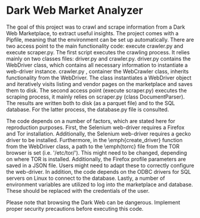 # Dark Web Market Analyzer

The goal of this project was to crawl and scrape information from a Dark Web Marketplace, to extract useful insights.
The project comes with a Pipfile, meaning that the environment can be set up automatically. There are
two access point to the main functionality code: execute crawler.py and execute scraper.py. The first script
executes the crawling process. It relies mainly on two classes files: driver.py and crawler.py. driver.py
contains the WebDriver class, which contains all necessary information to instantiate a web-driver instance.
crawler.py , container the WebCrawler class, inherits functionality from the WebDriver. The class instantiates
a WebDriver object and iteratively visits listing and vendor pages on the marketplace and saves them to disk.
The second access point (execute scraper.py) executes the scraping process, it mainly relies on scraper.py
(class DocumentParser). The results are written both to disk (as a parquet file) and to the SQL database.
For the latter process, the database.py file is consulted.

The code depends on a number of factors, which are stated here for reproduction purposes. First, the Selenium web-driver requires a Firefox and Tor installation. Additionally, the Selenium web-driver requires a gecko driver to be installed. Furthermore, in the \emph{create\_driver} function from the WebDriver class, a path to the \emph{torrc} file from the TOR browser is set (i.e. '/etc/tor/'). This might need to be changed, depending on where TOR is installed. Additionally, the Firefox profile parameters are saved in a JSON file. Users might need to adapt these to correctly configure the web-driver. In addition, the code depends on the ODBC drivers for SQL servers on Linux to connect to the database. Lastly, a number of environment variables are utilized to log into the marketplace and database. These should be replaced with the credentials of the user.

Please note that browsing the Dark Web can be dangerous. Implement proper security precautions before executing this code. 

